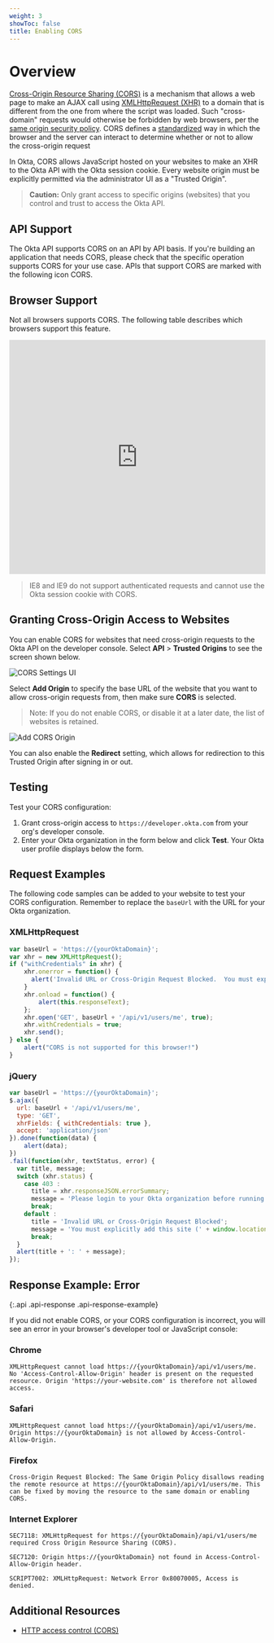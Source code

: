 ```yaml
---
weight: 3
showToc: false
title: Enabling CORS
---
```


# Overview

[Cross-Origin Resource Sharing (CORS)](http://en.wikipedia.org/wiki/Cross-Origin_Resource_Sharing) is a mechanism that allows a web page to make an AJAX call using [XMLHttpRequest (XHR)](http://en.wikipedia.org/wiki/XMLHttpRequest) to a domain that is  different from the one from where the script was loaded.  Such "cross-domain" requests would otherwise be forbidden by web browsers, per the [same origin security policy](http://en.wikipedia.org/wiki/Same_origin_policy). CORS defines a [standardized](http://www.w3.org/TR/cors/) way in which the browser and the server can interact to determine whether or not to allow the cross-origin request

In Okta, CORS allows JavaScript hosted on your websites to make an XHR to the Okta API with the Okta session cookie. Every website origin must be explicitly permitted via the administrator UI as a "Trusted Origin".

> **Caution:** Only grant access to specific origins (websites) that you control and trust to access the Okta API.

## API Support

The Okta API supports CORS on an API by API basis. If you're building an application that needs CORS, please check that the specific operation supports CORS for your use case. APIs that support CORS are marked with the following icon <span class="api-label api-label-small api-label-cors"><i class="fa fa-cloud-download"></i> CORS</span>.

## Browser Support

Not all browsers supports CORS.  The following table describes which browsers support this feature.

<iframe frameborder="0" width="100%" height="460px" src="https://caniuse.com/cors/embed/description&amp;links"></iframe>

> IE8 and IE9 do not support authenticated requests and cannot use the Okta session cookie with CORS.

## Granting Cross-Origin Access to Websites

You can enable CORS for websites that need cross-origin requests to the Okta API on the developer console. Select **API** > **Trusted Origins** to see the screen shown below.

![CORS Settings UI](okta-admin-ui-cors-dev.png "CORS Settings UI" )

Select **Add Origin** to specify the base URL of the website that you want to allow cross-origin requests from, then make sure **CORS** is selected.

> Note: If you do not enable CORS, or disable it at a later date, the list of websites is retained.

![Add CORS Origin](okta-admin-ui-cors-new-dev.png "Add CORS Origin" )

You can also enable the **Redirect** setting, which allows for redirection to this Trusted Origin after signing in or out.

## Testing

Test your CORS configuration:

1. Grant cross-origin access to `https://developer.okta.com` from your org's developer console.
2. Enter your Okta organization in the form below and click **Test**. Your Okta user profile displays below the form.

<CorsTest />

## Request Examples

The following code samples can be added to your website to test your CORS configuration.  Remember to replace the `baseUrl` with the URL for your Okta organization.

### XMLHttpRequest

```javascript
var baseUrl = 'https://{yourOktaDomain}';
var xhr = new XMLHttpRequest();
if ("withCredentials" in xhr) {
    xhr.onerror = function() {
      alert('Invalid URL or Cross-Origin Request Blocked.  You must explicitly add this site (' + window.location.origin + ') to the list of allowed websites in the administrator UI');
    }
    xhr.onload = function() {
        alert(this.responseText);
    };
    xhr.open('GET', baseUrl + '/api/v1/users/me', true);
    xhr.withCredentials = true;
    xhr.send();
} else {
    alert("CORS is not supported for this browser!")
}
```

### jQuery

```javascript
var baseUrl = 'https://{yourOktaDomain}';
$.ajax({
  url: baseUrl + '/api/v1/users/me',
  type: 'GET',
  xhrFields: { withCredentials: true },
  accept: 'application/json'
}).done(function(data) {
    alert(data);
})
.fail(function(xhr, textStatus, error) {
  var title, message;
  switch (xhr.status) {
    case 403 :
      title = xhr.responseJSON.errorSummary;
      message = 'Please login to your Okta organization before running the test';
      break;
    default :
      title = 'Invalid URL or Cross-Origin Request Blocked';
      message = 'You must explicitly add this site (' + window.location.origin + ') to the list of allowed websites in your administrator UI';
      break;
  }
  alert(title + ': ' + message);
});
```

## Response Example: Error
{:.api .api-response .api-response-example}

If you did not enable CORS, or your CORS configuration is incorrect, you
will see an error in your browser's developer tool or JavaScript console:

### Chrome

```
XMLHttpRequest cannot load https://{yourOktaDomain}/api/v1/users/me. No 'Access-Control-Allow-Origin' header is present on the requested resource. Origin 'https://your-website.com' is therefore not allowed access.
```

### Safari

```
XMLHttpRequest cannot load https://{yourOktaDomain}/api/v1/users/me. Origin https://{yourOktaDomain} is not allowed by Access-Control-Allow-Origin.
```

### Firefox

```
Cross-Origin Request Blocked: The Same Origin Policy disallows reading the remote resource at https://{yourOktaDomain}/api/v1/users/me. This can be fixed by moving the resource to the same domain or enabling CORS.
```

### Internet Explorer

```
SEC7118: XMLHttpRequest for https://{yourOktaDomain}/api/v1/users/me required Cross Origin Resource Sharing (CORS).

SEC7120: Origin https://{yourOktaDomain} not found in Access-Control-Allow-Origin header.

SCRIPT7002: XMLHttpRequest: Network Error 0x80070005, Access is denied.
```

## Additional Resources

- [HTTP access control (CORS)](https://developer.mozilla.org/en-US/docs/Web/HTTP/Access_control_CORS)


